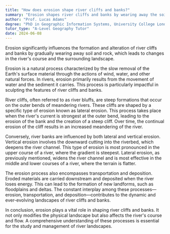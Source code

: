 ```yaml
---
title: "How does erosion shape river cliffs and banks?"
summary: "Erosion shapes river cliffs and banks by wearing away the soil and rock, causing changes in the river's course and landscape."
author: "Prof. Lucas Adams"
degree: "PhD in Geographic Information Systems, University College London"
tutor_type: "A-Level Geography Tutor"
date: 2024-06-08
---
```


Erosion significantly influences the formation and alteration of river cliffs and banks by gradually wearing away soil and rock, which leads to changes in the river's course and the surrounding landscape.

Erosion is a natural process characterized by the slow removal of the Earth's surface material through the actions of wind, water, and other natural forces. In rivers, erosion primarily results from the movement of water and the sediment it carries. This process is particularly impactful in sculpting the features of river cliffs and banks.

River cliffs, often referred to as river bluffs, are steep formations that occur on the outer bends of meandering rivers. These cliffs are shaped by a specific type of erosion known as lateral erosion. This process takes place when the river's current is strongest at the outer bend, leading to the erosion of the bank and the creation of a steep cliff. Over time, the continual erosion of the cliff results in an increased meandering of the river.

Conversely, river banks are influenced by both lateral and vertical erosion. Vertical erosion involves the downward cutting into the riverbed, which deepens the river channel. This type of erosion is most pronounced in the upper course of a river, where the gradient is steepest. Lateral erosion, as previously mentioned, widens the river channel and is most effective in the middle and lower courses of a river, where the terrain is flatter.

The erosion process also encompasses transportation and deposition. Eroded materials are carried downstream and deposited when the river loses energy. This can lead to the formation of new landforms, such as floodplains and deltas. The constant interplay among these processes—erosion, transportation, and deposition—contributes to the dynamic and ever-evolving landscapes of river cliffs and banks.

In conclusion, erosion plays a vital role in shaping river cliffs and banks. It not only modifies the physical landscape but also affects the river's course and flow. A comprehensive understanding of these processes is essential for the study and management of river landscapes.
    